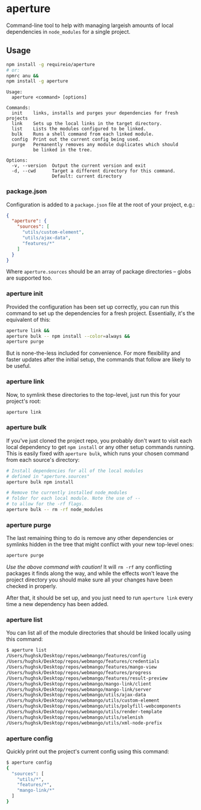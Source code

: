 # aperture #

Command-line tool to help with managing largeish amounts of local dependencies
in `node_modules` for a single project.

## Usage ##

``` bash
npm install -g requireio/aperture
# or:
npmrc anu &&
npm install -g aperture
```

```
Usage:
  aperture <command> [options]

Commands:
  init    links, installs and purges your dependencies for fresh projects
  link    Sets up the local links in the target directory.
  list    Lists the modules configured to be linked.
  bulk    Runs a shell command from each linked module.
  config  Print out the current config being used.
  purge   Permanently removes any module duplicates which should
          be linked in the tree.

Options:
  -v, --version  Output the current version and exit
  -d, --cwd      Target a different directory for this command.
                 Default: current directory
```

### package.json ###

Configuration is added to a `package.json` file at the root of your project,
e.g.:

``` json
{
  "aperture": {
    "sources": [
      "utils/custom-element",
      "utils/ajax-data",
      "features/*"
    ]
  }
}
```

Where `aperture.sources` should be an array of package directories – globs are
supported too.

### aperture init ###

Provided the configuration has been set up correctly, you can run
this command to set up the dependencies for a fresh project. Essentially,
it's the equivalent of this:

``` bash
aperture link &&
aperture bulk -- npm install --color=always &&
aperture purge
```

But is none-the-less included for convenience. For more flexibility and faster
updates after the initial setup, the commands that follow are likely to be
useful.

### aperture link ###

Now, to symlink these directories to the top-level, just run this for your
project's root:

``` bash
aperture link
```

### aperture bulk ###

If you've just cloned the project repo, you probably don't want to visit
each local dependency to get `npm install` or any other setup commands running.
This is easily fixed with `aperture bulk`, which runs your chosen command from
each source's directory:

``` bash
# Install dependencies for all of the local modules
# defined in "aperture.sources"
aperture bulk npm install

# Remove the currently installed node_modules
# folder for each local module. Note the use of --
# to allow for the -rf flags.
aperture bulk -- rm -rf node_modules
```

### aperture purge ###

The last remaining thing to do is remove any other dependencies or symlinks
hidden in the tree that might conflict with your new top-level ones:

``` bash
aperture purge
```

*Use the above command with caution!* It will `rm -rf` any conflicting
packages it finds along the way, and while the effects won't leave the project
directory you should make sure all your changes have been checked in properly.

After that, it should be set up, and you just need to run `aperture link`
every time a new dependency has been added.

### aperture list ###

You can list all of the module directories that should be linked locally using
this command:

``` bash
$ aperture list
/Users/hughsk/Desktop/repos/webmango/features/config
/Users/hughsk/Desktop/repos/webmango/features/credentials
/Users/hughsk/Desktop/repos/webmango/features/mango-view
/Users/hughsk/Desktop/repos/webmango/features/progress
/Users/hughsk/Desktop/repos/webmango/features/result-preview
/Users/hughsk/Desktop/repos/webmango/mango-link/client
/Users/hughsk/Desktop/repos/webmango/mango-link/server
/Users/hughsk/Desktop/repos/webmango/utils/ajax-data
/Users/hughsk/Desktop/repos/webmango/utils/custom-element
/Users/hughsk/Desktop/repos/webmango/utils/polyfill-webcomponents
/Users/hughsk/Desktop/repos/webmango/utils/render-template
/Users/hughsk/Desktop/repos/webmango/utils/selenish
/Users/hughsk/Desktop/repos/webmango/utils/xml-node-prefix
```

### aperture config ###

Quickly print out the project's current config using this command:

``` bash
$ aperture config
{
  "sources": [
    "utils/*",
    "features/*",
    "mango-link/*"
  ]
}
```
